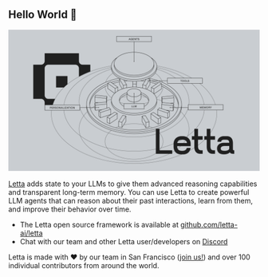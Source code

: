 ## Hello World 👾

![Letta Logo](../assets/hero_light.png)

[Letta](https://letta.com) adds state to your LLMs to give them advanced reasoning capabilities and transparent long-term memory. You can use Letta to create powerful LLM agents that can reason about their past interactions, learn from them, and improve their behavior over time.

* The Letta open source framework is available at [github.com/letta-ai/letta](https://github.com/letta-ai/letta)
* Chat with our team and other Letta user/developers on [Discord](https://discord.gg/letta)

Letta is made with ❤️ by our team in San Francisco ([join us!](https://letta.com#careers)) and over 100 individual contributors from around the world.
